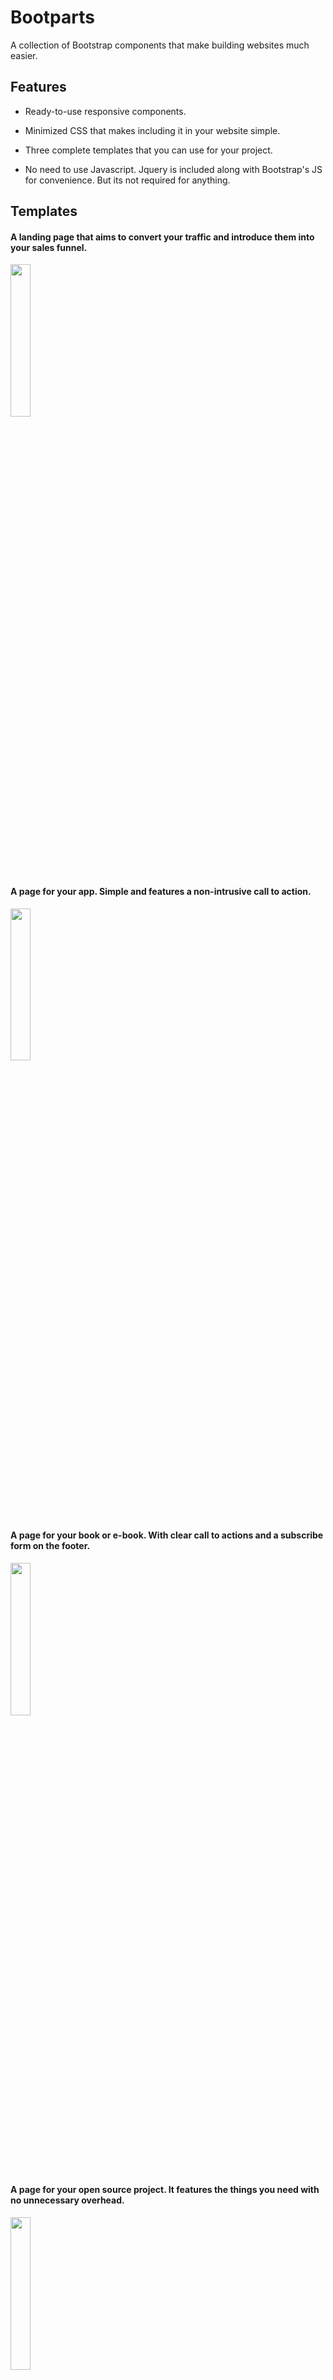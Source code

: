 # Bootparts
A collection of Bootstrap components that make building websites much easier. 

## Features

- Ready-to-use responsive components.

- Minimized CSS that makes including it in your website simple.

- Three complete templates that you can use for your project.

- No need to use Javascript. Jquery is included along with Bootstrap's JS for convenience. But its not required for anything.

## Templates

#### A landing page that aims to convert your traffic and introduce them into your sales funnel.

<img src="https://cloud.githubusercontent.com/assets/23017027/22009885/49252460-dc5c-11e6-80c8-ca29d84d34b8.png" height="25%" width="25%">

#### A page for your app. Simple and features a non-intrusive call to action.

<img src="https://cloud.githubusercontent.com/assets/23017027/22009888/4d5e95de-dc5c-11e6-9c3e-90cdb5130c93.png" height="25%" width="25%">

#### A page for your book or e-book. With clear call to actions and a subscribe form on the footer.

<img src="https://cloud.githubusercontent.com/assets/23017027/22009880/41af6736-dc5c-11e6-8244-710d0f07112b.png" height="25%" width="25%">

#### A page for your open source project. It features the things you need with no unnecessary overhead.

<img src="https://cloud.githubusercontent.com/assets/23017027/22057312/97d622ec-dd3a-11e6-9b8d-16f0242a8b16.png" height="25%" width="25%">

## Dependencies

`Bootstrap 3`

[Bootstrap 3 download link](http://getbootstrap.com/getting-started/#download)

## Project Status

Version 0.3 has been released.

## Contributing

I am not accepting contributions at this moment. Thank you for the interest.

## Issues

Will not reply to issues at the moment.

## Support

No support is available.
The Boostrap docs found [here](http://getbootstrap.com/) should be of help.

## Donations

No donations are accepted or expected.

## License

    MIT License

    Copyright (c) 2017 Pablo Rivera

    Permission is hereby granted, free of charge, to any person obtaining a copy
    of this software and associated documentation files (the "Software"), to deal
    in the Software without restriction, including without limitation the rights
    to use, copy, modify, merge, publish, distribute, sublicense, and/or sell
    copies of the Software, and to permit persons to whom the Software is
    furnished to do so, subject to the following conditions:

    The above copyright notice and this permission notice shall be included in all
    copies or substantial portions of the Software.

    THE SOFTWARE IS PROVIDED "AS IS", WITHOUT WARRANTY OF ANY KIND, EXPRESS OR
    IMPLIED, INCLUDING BUT NOT LIMITED TO THE WARRANTIES OF MERCHANTABILITY,
    FITNESS FOR A PARTICULAR PURPOSE AND NONINFRINGEMENT. IN NO EVENT SHALL THE
    AUTHORS OR COPYRIGHT HOLDERS BE LIABLE FOR ANY CLAIM, DAMAGES OR OTHER
    LIABILITY, WHETHER IN AN ACTION OF CONTRACT, TORT OR OTHERWISE, ARISING FROM,
    OUT OF OR IN CONNECTION WITH THE SOFTWARE OR THE USE OR OTHER DEALINGS IN THE
    SOFTWARE.